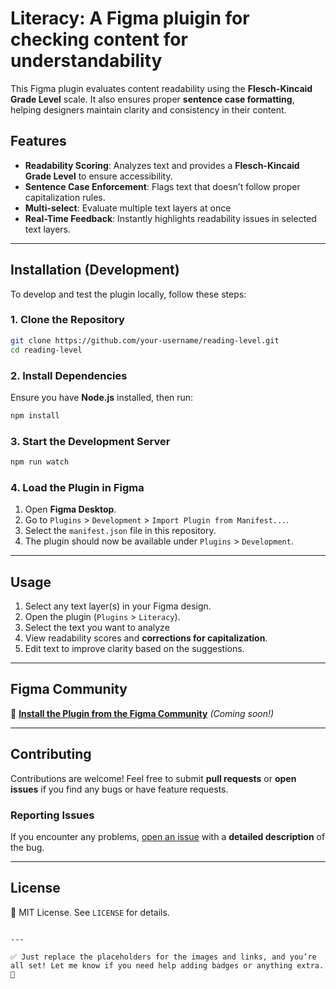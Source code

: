 # Literacy: A Figma pluigin for checking content for understandability  


This Figma plugin evaluates content readability using the **Flesch-Kincaid Grade Level** scale. It also ensures proper **sentence case formatting**, helping designers maintain clarity and consistency in their content.  

## Features  
- **Readability Scoring**: Analyzes text and provides a **Flesch-Kincaid Grade Level** to ensure accessibility.  
- **Sentence Case Enforcement**: Flags text that doesn’t follow proper capitalization rules.
- **Multi-select**: Evaluate multiple text layers at once
- **Real-Time Feedback**: Instantly highlights readability issues in selected text layers.  

---

## Installation (Development)  

To develop and test the plugin locally, follow these steps:  

### 1. Clone the Repository  
```sh
git clone https://github.com/your-username/reading-level.git
cd reading-level
```

### 2. Install Dependencies  
Ensure you have **Node.js** installed, then run:  
```sh
npm install
```

### 3. Start the Development Server  
```sh
npm run watch
```

### 4. Load the Plugin in Figma  
1. Open **Figma Desktop**.  
2. Go to `Plugins` > `Development` > `Import Plugin from Manifest...`.  
3. Select the `manifest.json` file in this repository.  
4. The plugin should now be available under `Plugins` > `Development`.  

---

## Usage  
1. Select any text layer(s) in your Figma design.  
2. Open the plugin (`Plugins` > `Literacy`).  
3. Select the text you want to analyze  
4. View readability scores and **corrections for capitalization**.  
5. Edit text to improve clarity based on the suggestions.  


---

## Figma Community  
🔗 **[Install the Plugin from the Figma Community](#)** *(Coming soon!)*  

---

## Contributing  
Contributions are welcome! Feel free to submit **pull requests** or **open issues** if you find any bugs or have feature requests.  

### Reporting Issues  
If you encounter any problems, [open an issue](https://github.com/alexofthewu/reading-level/issues) with a **detailed description** of the bug.  

---

## License  
📜 MIT License. See `LICENSE` for details.  
```

---

✅ Just replace the placeholders for the images and links, and you’re all set! Let me know if you need help adding badges or anything extra. 🚀
